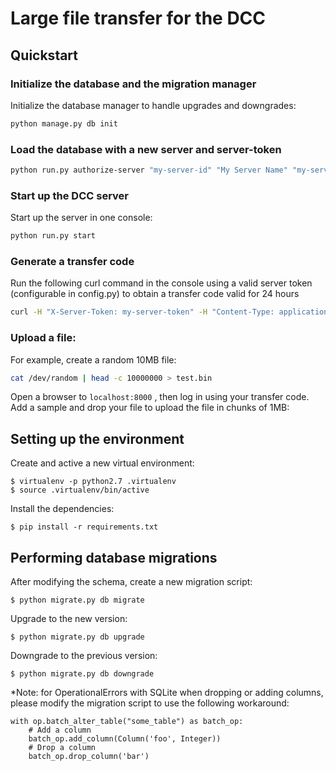 # Large file transfer for the DCC


## Quickstart

### Initialize the database and the migration manager
Initialize the database manager to handle upgrades and downgrades:
```sh
python manage.py db init
```

### Load the database with a new server and server-token
```sh
python run.py authorize-server "my-server-id" "My Server Name" "my-server-token"
```

### Start up the DCC server
Start up the server in one console:
```sh
python run.py start
```

### Generate a transfer code
Run the following curl command in the console using a valid server token (configurable in config.py) to obtain a transfer code valid for 24 hours
```sh
curl -H "X-Server-Token: my-server-token" -H "Content-Type: application/json" -X POST -d '{"user":"your-user-id","name":"your-user-name","email":"your-user-email","duration":7}' http://localhost:8000/transfers/
```

### Upload a file:
For example, create a random 10MB file:
```sh
cat /dev/random | head -c 10000000 > test.bin
```

Open a browser to `localhost:8000` , then log in using your transfer code.
Add a sample and drop your file to upload the file in chunks of 1MB:


## Setting up the environment

Create and active a new virtual environment:
```
$ virtualenv -p python2.7 .virtualenv
$ source .virtualenv/bin/active
```

Install the dependencies:
```
$ pip install -r requirements.txt
```


## Performing database migrations

After modifying the schema, create a new migration script:
```
$ python migrate.py db migrate
```

Upgrade to the new version:
```
$ python migrate.py db upgrade
```

Downgrade to the previous version:
```
$ python migrate.py db downgrade
```

*Note: for OperationalErrors with SQLite when dropping or adding columns, please modify
the migration script to use the following workaround:
```
with op.batch_alter_table("some_table") as batch_op:
    # Add a column
    batch_op.add_column(Column('foo', Integer))
    # Drop a column
    batch_op.drop_column('bar')
```
